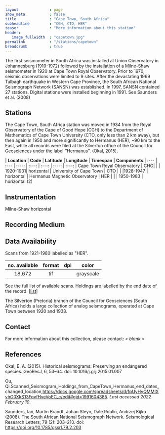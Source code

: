 ```yaml
---
layout              : page
show_meta           : false
title               : "Cape Town, South Africa"
subheadline         : "CGH, CTO, HER"
teaser              : "More information about this station"
header:
   image_fullwidth  : "capetown.jpg"
permalink           : "/stations/capetown"
breadcrumb          : true
---
```


 The first seismometer in South Africa was installed at Union Observatory in Johannesburg (1910-1972) followed by the installation of a Milne-Shaw seismometer in 1920 at Cape Town Royal Observatory. Prior to 1970, seismic observations were limited to 9 sites. After the devastating 1969 Tulbagh earthquake in Western Cape Province, the South African National Seismograph Network (SANSN) was established. In 1997, SANSN contained 27 stations. Digital stations were installed beginning in 1991. See Saunders et al. (2008)

## Stations

The Cape Town, South Africa station was moved in 1934 from the Royal Observatory of the Cape of Good Hope (CGH) to the Department of Mathematics of Cape Town University (CTO, only less than 2 km away), but then again in 1950 and more significantly to Hermanus (HER), ~90 km to the East, while all records were filed at the Silverton office of the Council for Geosciences under the label ‘‘Hermanus’’. (Okal, 2015).

| **Location** | **Code** | **Latitude** | **Longitude** | **Timespan** | **Components**
| :--- | :--- | :---: | :---: | :---: | :---: | :---:
| Cape Town Royal Observatory |  CHG|  | 	  | 1920-1931|  horizontal
| University of Cape Town    | CTO  |  |     |1928-1947 | horizontal
| Hermanus Magnetic Observatory | HER | |    | 1950-1983 | horizontal (2)



## Instrumentation
Milne-Shaw horizontal

## Recording Medium


## Data Availability

Scans from 1921-1980 labelled as "HER".

**no. available** | **format** | **dpi** | **color**|
| :---: | :---: | :---: | :---:|
18,672 | tif |  | grayscale

See the full list of available scans. Holdings are labelled by the end date of the record. [[list](https://docs.google.com/spreadsheets/d/1pUyHyQMMIXvhO0XkS13FqvfHveVoEC_c/edit#gid=1991604385)]

The Silverton (Pretoria) branch of the Council for Geosciences (South Africa) holds a large collection of analog seismograms, operated at Cape Town between 1920 and 1938.


## Contact
For more information about this collection, please contact: \< *blank* \>

## References

Okal, E. A. (2015). Historical seismograms: Preserving an endangered species. GeoResJ, 6, 53–64. doi: 10.1016/j.grj.2015.01.007

Ou, Qi.Scanned_Seismogram_Holdings_from_CapeTown_Hermanus_end_dates_changed_location,https://docs.google.com/spreadsheets/d/1pUyHyQMMIXvhO0XkS13FqvfHveVoEC_c/edit#gid=1991604385. *Last accessed 2022 February 10*.

Saunders, Ian, Martin Brandt, Johan Steyn, Dale Roblin, Andrzej Kijko (2008). The South African National Seismograph Network. Seismological Research Letters; 79 (2): 203–210. doi: https://doi.org/10.1785/gssrl.79.2.203

